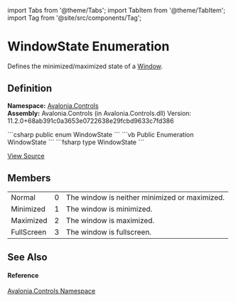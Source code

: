 import Tabs from '@theme/Tabs'; 
import TabItem from '@theme/TabItem'; 
import Tag from '@site/src/components/Tag'; 

# WindowState Enumeration


Defines the minimized/maximized state of a <a href="T_Avalonia_Controls_Window">Window</a>.



## Definition
**Namespace:** <a href="N_Avalonia_Controls">Avalonia.Controls</a>  
**Assembly:** Avalonia.Controls (in Avalonia.Controls.dll) Version: 11.2.0+68ab391c0a3653e0722638e29fcbd9633c7fd386

<Tabs groupId="api-code-preview">
<TabItem value="csharp" label="C#">
```csharp
public enum WindowState
```
</TabItem>
<TabItem value="vb" label="VB">
```vb
Public Enumeration WindowState
```
</TabItem>
<TabItem value="fsharp" label="F#">
```fsharp
type WindowState
```
</TabItem>
</Tabs>



<a href="https://github.com/AvaloniaUI/Avalonia/tree/master/srcAvalonia.Controls/WindowState.cs" title="View the source code">View Source</a>



## Members
<table>
<tr>
<td>Normal</td>
<td>0</td>
<td>The window is neither minimized or maximized.</td>
</tr>
<tr>
<td>Minimized</td>
<td>1</td>
<td>The window is minimized.</td>
</tr>
<tr>
<td>Maximized</td>
<td>2</td>
<td>The window is maximized.</td>
</tr>
<tr>
<td>FullScreen</td>
<td>3</td>
<td>The window is fullscreen.</td>
</tr>
</table>

## See Also


#### Reference
<a href="N_Avalonia_Controls">Avalonia.Controls Namespace</a>  
